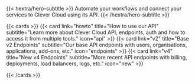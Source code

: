 
{{< hextra/hero-subtitle >}}
  Automate your workflows and connect your services to Clever Cloud using its API.
{{< /hextra/hero-subtitle >}}

{{< cards >}}
  {{< card link="howto" title="How to use our API" subtitle="Learn more about Clever Cloud API, endpoints, auth and how to access it from multiple tools." icon="api" >}}
  {{< card link="v2" title="Base v2 Endpoints" subtitle="Our base API endpoints with users, organisations, applications, add-ons, etc." icon="endpoints" >}}
  {{< card link="v4" title="New v4 Endpoints" subtitle="More recent API endpoints with billing, deployments, load balancers, logs, etc." icon="new" >}}

{{< /cards >}}



